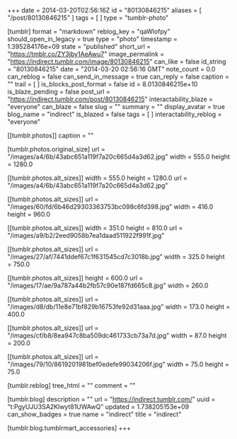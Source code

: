 +++
date = 2014-03-20T02:56:16Z
id = "80130846215"
aliases = [ "/post/80130846215" ]
tags = [ ]
type = "tumblr-photo"

[tumblr]
format = "markdown"
reblog_key = "qaWlofpy"
should_open_in_legacy = true
type = "photo"
timestamp = 1.395284176e+09
state = "published"
short_url = "https://tmblr.co/ZY3jby1AeAwu7"
image_permalink = "https://indirect.tumblr.com/image/80130846215"
can_like = false
id_string = "80130846215"
date = "2014-03-20 02:56:16 GMT"
note_count = 0.0
can_reblog = false
can_send_in_message = true
can_reply = false
caption = ""
trail = [ ]
is_blocks_post_format = false
id = 8.0130846215e+10
is_blaze_pending = false
post_url = "https://indirect.tumblr.com/post/80130846215"
interactability_blaze = "everyone"
can_blaze = false
slug = ""
summary = ""
display_avatar = true
blog_name = "indirect"
is_blazed = false
tags = [ ]
interactability_reblog = "everyone"

[[tumblr.photos]]
caption = ""

[tumblr.photos.original_size]
url = "/images/a4/6b/43abc651a119f7a20c665d4a3d62.jpg"
width = 555.0
height = 1280.0

[[tumblr.photos.alt_sizes]]
width = 555.0
height = 1280.0
url = "/images/a4/6b/43abc651a119f7a20c665d4a3d62.jpg"

[[tumblr.photos.alt_sizes]]
url = "/images/60/fd/6b46d29303363753bc098c6fd398.jpg"
width = 416.0
height = 960.0

[[tumblr.photos.alt_sizes]]
width = 351.0
height = 810.0
url = "/images/a9/b2/2eed9058b7ea1daad511922f991f.jpg"

[[tumblr.photos.alt_sizes]]
url = "/images/27/af/7441ddef67c1f631545cd7c3018b.jpg"
width = 325.0
height = 750.0

[[tumblr.photos.alt_sizes]]
height = 600.0
url = "/images/17/ae/9a787a44b2fb57c90e187fd665c8.jpg"
width = 260.0

[[tumblr.photos.alt_sizes]]
url = "/images/d8/db/11e8e71bf829b16753fe92d31aaa.jpg"
width = 173.0
height = 400.0

[[tumblr.photos.alt_sizes]]
url = "/images/cf/b8/8ea947c8ba509dc461733cb73a7d.jpg"
width = 87.0
height = 200.0

[[tumblr.photos.alt_sizes]]
url = "/images/79/10/8619201981bef0edefe99034206f.jpg"
width = 75.0
height = 75.0

[tumblr.reblog]
tree_html = ""
comment = ""

[tumblr.blog]
description = ""
url = "https://indirect.tumblr.com/"
uuid = "t:PgyUJU3SA2Klwyt81UWAwQ"
updated = 1.738205153e+09
can_show_badges = true
name = "indirect"
title = "indirect"

[tumblr.blog.tumblrmart_accessories]
+++
